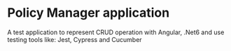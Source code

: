 # Policy Manager application
A test application to represent CRUD operation with Angular, .Net6 and use testing tools like: Jest, Cypress and Cucumber